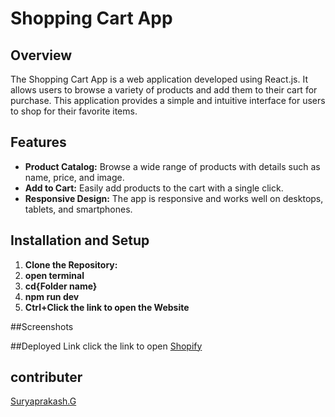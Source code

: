 # Shopping Cart App

## Overview

The Shopping Cart App is a web application developed using React.js. It allows users to browse a variety of products and add them to their cart for purchase. This application provides a simple and intuitive interface for users to shop for their favorite items.

## Features

- **Product Catalog:** Browse a wide range of products with details such as name, price, and image.
- **Add to Cart:** Easily add products to the cart with a single click.
- **Responsive Design:** The app is responsive and works well on desktops, tablets, and smartphones.

## Installation and Setup

1. **Clone the Repository:**
2. **open terminal**
3. **cd{Folder name}**
4. **npm run dev**
5. **Ctrl+Click the link to open the Website**


##Screenshots

##Deployed Link 
click the link to open
[Shopify]()


## contributer
[Suryaprakash.G]()